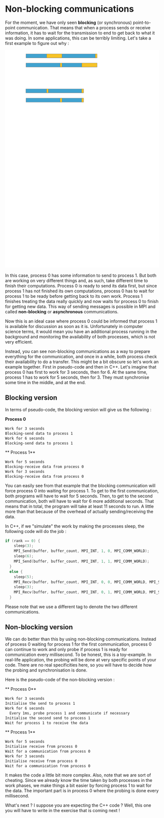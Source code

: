 # Non-blocking communications

For the moment, we have only seen **blocking** (or synchronous) point-to-point communication. That means that when a process sends or receive information, it has to wait for the transmission to end to get back to what it was doing. In some applications, this can be terribly limiting. Let's take a first example to figure out why :

![Blocking limit 1](/img/SVG/blocking_non_blocking.svg)

In this case, process 0 has some information to send to process 1. But both are working on very different things and, as such, take different time to finish their computations. Process 0 is ready to send its data first, but since process 1 has not finished its own computations, process 0 has to wait for process 1 to be ready before getting back to its own work. Process 1 finishes treating the data really quickly and now waits for process 0 to finish for getting new data. This way of sending messages is possible in MPI and called **non-blocking** or **asynchronous** communications.

Now this is an ideal case where process 0 could be informed that process 1 is available for discussion as soon as it is. Unfortunately in computer science terms, it would mean you have an additional process running in the background and monitoring the availability of both processes, which is not very efficient.

Instead, you can see non-blocking communications as a way to prepare everything for the communication, and once in a while, both process check their availability to do a transfer. This might be a bit obscure so let's work an example together. First in pseudo-code and then in C++. Let's imagine that process 0 has first to work for 3 seconds, then for 6. At the same time, process 1 has to work for 5 seconds, then for 3. They must synchronise some time in the middle, and at the end.

## Blocking version

In terms of pseudo-code, the blocking version will give us the following :

**Process 0**

```
Work for 3 seconds
Blocking-send data to process 1
Work for 6 seconds
Blocking-send data to process 1
```

** Process 1**

```
Work for 5 seconds
Blocking-receive data from process 0
Work for 3 seconds
Blocking-receive data from process 0
```

You can easily see from that example that the blocking communication will force process 0 into waiting for process 1. To get to the first communication, both programs will have to wait for 5 seconds. Then, to get to the second communication, both will have to wait for 6 more additional seconds. That means that in total, the program will take at least 11 seconds to run. A little more than that because of the overhead of actually sending/receiving the data.

In C++, if we "simulate" the work by making the processes sleep, the following code will do the job :

```cpp
if (rank == 0) {
    sleep(3);
    MPI_Send(buffer, buffer_count, MPI_INT, 1, 0, MPI_COMM_WORLD);
    sleep(6);
    MPI_Send(buffer, buffer_count, MPI_INT, 1, 1, MPI_COMM_WORLD);
  }
  else {
    sleep(5);
    MPI_Recv(buffer, buffer_count, MPI_INT, 0, 0, MPI_COMM_WORLD, MPI_STATUS_IGNORE);
    sleep(3);
    MPI_Recv(buffer, buffer_count, MPI_INT, 0, 1, MPI_COMM_WORLD, MPI_STATUS_IGNORE);
  }
```

Please note that we use a different tag to denote the two different communications.

## Non-blocking version

We can do better than this by using non-blocking communications. Instead of process 0 waiting for process 1 for the first communication, process 0 can continue to work and only probe if process 1 is ready for communication every millisecond. To be honest, this is a toy-example. In real-life application, the probing will be done at very specific points of your code. There are no real specificities here, so you will have to decide how the probing and synchronisation is done.

Here is the pseudo-code of the non-blocking version :

** Process 0**
```
Work for 3 seconds
Initialise the send to process 1
Work for 6 seconds
  Every 1ms, probe process 1 and communicate if necessary
Initialise the second send to process 1
Wait for process 1 to receive the data
```

** Process 1**
```
Work for 5 seconds
Initialise receive from process 0
Wait for a communication from process 0
Work for 3 seconds
Initialise receive from process 0
Wait for a communication from process 0
```

It makes the code a little bit more complex. Also, note that we are sort of cheating. Since we already know the time taken by both processes in the work phases, we make things a bit easier by forcing process 1 to wait for the data. The important part is in process 0 where the probing is done every millisecond.

What's next ? I suppose you are expecting the C++ code ? Well, this one you will have to write in the exercise that is coming next !




